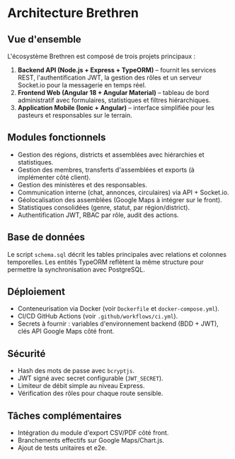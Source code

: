 # Architecture Brethren

## Vue d'ensemble

L'écosystème Brethren est composé de trois projets principaux :

1. **Backend API (Node.js + Express + TypeORM)** – fournit les services REST, l'authentification JWT, la gestion des rôles et un serveur Socket.io pour la messagerie en temps réel.
2. **Frontend Web (Angular 18 + Angular Material)** – tableau de bord administratif avec formulaires, statistiques et filtres hiérarchiques.
3. **Application Mobile (Ionic + Angular)** – interface simplifiée pour les pasteurs et responsables sur le terrain.

## Modules fonctionnels

- Gestion des régions, districts et assemblées avec hiérarchies et statistiques.
- Gestion des membres, transferts d'assemblées et exports (à implémenter côté client).
- Gestion des ministères et des responsables.
- Communication interne (chat, annonces, circulaires) via API + Socket.io.
- Géolocalisation des assemblées (Google Maps à intégrer sur le front).
- Statistiques consolidées (genre, statut, par région/district).
- Authentification JWT, RBAC par rôle, audit des actions.

## Base de données

Le script `schema.sql` décrit les tables principales avec relations et colonnes temporelles. Les entités TypeORM reflètent la même structure pour permettre la synchronisation avec PostgreSQL.

## Déploiement

- Conteneurisation via Docker (voir `Dockerfile` et `docker-compose.yml`).
- CI/CD GitHub Actions (voir `.github/workflows/ci.yml`).
- Secrets à fournir : variables d'environnement backend (BDD + JWT), clés API Google Maps côté front.

## Sécurité

- Hash des mots de passe avec `bcryptjs`.
- JWT signé avec secret configurable (`JWT_SECRET`).
- Limiteur de débit simple au niveau Express.
- Vérification des rôles pour chaque route sensible.

## Tâches complémentaires

- Intégration du module d'export CSV/PDF côté front.
- Branchements effectifs sur Google Maps/Chart.js.
- Ajout de tests unitaires et e2e.
